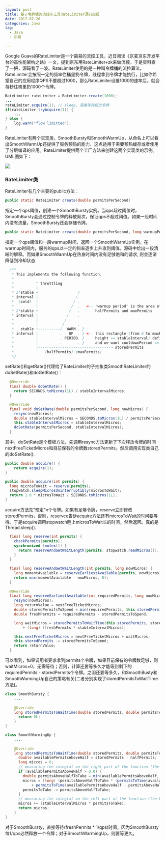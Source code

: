 ```yaml
---
layout: post
title: 基于令牌桶的流控小工具RateLimiter源码窥视
date: 2017-07-20
categories: Java
tag:
  - Java
  - 后端

---
```


Google Guava的RateLimiter是一个简易的流控工具，近日阅读《京麦京东开发平台的高性能架构之路》一文，提到京东用RateLimiter+zk来做流控，于是资料查了一把，源码看了一波。RateLimiter使用的是一种叫令牌桶的流控算法，RateLimiter会按照一定的频率往桶里扔令牌，线程拿到令牌才能执行，比如你希望自己的应用程序QPS不要超过1000，那么RateLimiter设置1000的速率后，就会每秒往桶里扔1000个令牌。

~~~java
RateLimiter rateLimiter = RateLimiter.create(1000);
...
rateLimiter.acquire(1); // sleep, 阻塞等待新的令牌
if(rateLimiter.tryAcquire(1)) {
    ...
} else {
    log.warn("flow limitted");
}
~~~

RateLimiter有两个实现类，SmoothBursty和SmoothWarmUp，从命名上可以看出SmoothWarmUp还提供了服务预热的能力，这点适用于需要预热缓存或者使用了分层编译的应用。RateLimiter提供两个工厂方法来创建这两个实现类的示例。UML图如下：

![]({{site.baseurl}}/assets/images/CMS/ratelimiter-uml-class.png)


### RateLimiter类

RateLimiter有几个主要的public方法：

~~~java
public static RateLimiter create(double permitsPerSecond)
~~~
指定一个qps阈值，创建一个SmoothBursty实例。当qps超过阈值时，SmoothBursty会通过控制令牌的释放频次，保证qps不超过阈值。如果一段时间内没有流量，SmoothBursty还会存储令牌。


~~~java
public static RateLimiter create(double permitsPerSecond, long warmupPeriod, TimeUnit unit)
~~~
指定一个qps阈值和一段warmup时间，返回一个SmoothWarmUp实例。在warmup时间内，服务的qps以一定的斜率逐步上升直到阈值。源码中给出一段清晰的解释。而如果SmoothWarmUp在热身时间内没有足够饱和的请求, 则会逐渐降低到冷却状态

~~~java
  /**
   * This implements the following function:
   *
   *          ^ throttling
   *          |
   * 3*stable +                  /
   * interval |                 /.
   *  (cold)  |                / .
   *          |               /  .   <-- "warmup period" is the area of the trapezoid between
   * 2*stable +              /   .       halfPermits and maxPermits
   * interval |             /    .
   *          |            /     .
   *          |           /      .
   *   stable +----------/  WARM . }
   * interval |          .   UP  . } <-- this rectangle (from 0 to maxPermits, and
   *          |          . PERIOD. }     height == stableInterval) defines the cooldown period,
   *          |          .       . }     and we want cooldownPeriod == warmupPeriod
   *          |---------------------------------> storedPermits
   *              (halfPermits) (maxPermits)
   */
~~~

setRate()和getRate()代理给了RateLimiter的子抽象类SmoothRateLimiter的doSetRate()和doGetRate()：

~~~Java
  @Override
  final double doGetRate() {
    return SECONDS.toMicros(1L) / stableIntervalMicros;
  }
~~~

~~~Java
  @Override
  final void doSetRate(double permitsPerSecond, long nowMicros) {
    resync(nowMicros);
    double stableIntervalMicros = SECONDS.toMicros(1L) / permitsPerSecond;
    this.stableIntervalMicros = stableIntervalMicros;
    doSetRate(permitsPerSecond, stableIntervalMicros);
  }
~~~
其中，doSetRate是个模板方法，先调用resync方法更新了下次释放令牌的时间nextFreeTicketMicros和目前保有的令牌数storedPermits。然后调用实现类自己的doSetRate(). 

~~~java
public double acquire() {
    return acquire(1);
}

public double acquire(int permits) {
  long microsToWait = reserve(permits);
  stopwatch.sleepMicrosUninterruptibly(microsToWait);
  return 1.0 * microsToWait / SECONDS.toMicros(1L);
}
~~~
acquire方法先“预定”n个令牌。如果有足够令牌，reserve立即修改storedPermits，否则，reservce告诉acquire方法还有microsToWait的时间要等待。于是acquire调用stopwatch睡上microsToWait长的时间，然后返回。真的是Thread.sleep(). 

~~~java
  final long reserve(int permits) {
    checkPermits(permits);
    synchronized (mutex()) {
      return reserveAndGetWaitLength(permits, stopwatch.readMicros());
    }
  }
  
  final long reserveAndGetWaitLength(int permits, long nowMicros) {
    long momentAvailable = reserveEarliestAvailable(permits, nowMicros);
    return max(momentAvailable - nowMicros, 0);
  }
  
  @Override
  final long reserveEarliestAvailable(int requiredPermits, long nowMicros) {
    resync(nowMicros);
    long returnValue = nextFreeTicketMicros;
    double storedPermitsToSpend = min(requiredPermits, this.storedPermits);
    double freshPermits = requiredPermits - storedPermitsToSpend;

    long waitMicros = storedPermitsToWaitTime(this.storedPermits, storedPermitsToSpend)
        + (long) (freshPermits * stableIntervalMicros);

    this.nextFreeTicketMicros = nextFreeTicketMicros + waitMicros;
    this.storedPermits -= storedPermitsToSpend;
    return returnValue;
  }
~~~
可以看到，如果调用者要求拿到permits个令牌，如果目前保有的令牌数足够，则waitMicros=0，无需等待；否则，计算还要等多久才能等到剩下的requiredPermits - storedPermits个令牌。之羽还要等多久，和SmoothBusty和SmoothWarmingUp自己的策略有关(二者分别实现了storedPermitsToWaitTime方法)。

~~~java
class SmoothBursty {
    ....
    
    @Override
    long storedPermitsToWaitTime(double storedPermits, double permitsToTake) {
      return 0L;
    }
}

class SmoothWarmingUp {
    ....
    
    @Override
    long storedPermitsToWaitTime(double storedPermits, double permitsToTake) {
      double availablePermitsAboveHalf = storedPermits - halfPermits;
      long micros = 0;
      // measuring the integral on the right part of the function (the climbing line)
      if (availablePermitsAboveHalf > 0.0) {
        double permitsAboveHalfToTake = min(availablePermitsAboveHalf, permitsToTake);
        micros = (long) (permitsAboveHalfToTake * (permitsToTime(availablePermitsAboveHalf)
            + permitsToTime(availablePermitsAboveHalf - permitsAboveHalfToTake)) / 2.0);
        permitsToTake -= permitsAboveHalfToTake;
      }
      // measuring the integral on the left part of the function (the horizontal line)
      micros += (stableIntervalMicros * permitsToTake);
      return micros;
    }
}    
~~~

对于SmoothBursty，直接等待(freshPermits * 1/qps)时间，因为SmoothBursty每1/qps必然释放一个令牌；对于SmoothWarmingUp，则要等更久。




